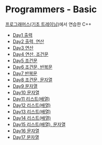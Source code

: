 # Programmers - Basic
<a href='https://school.programmers.co.kr/learn/challenges/training?order=recent&languages=cpp&page=1'>프로그래머스(기초 트레이닝)</a>에서 연습한 C++

- <a href='https://github.com/DM-09/cpp-practice/tree/main/programmers/Day1'>Day1 출력</a>
- <a href='https://github.com/DM-09/cpp-practice/tree/main/programmers/Day2'>Day2 출력, 연산</a>
- <a href='https://github.com/DM-09/cpp-practice/tree/main/programmers/Day3'>Day3 연산</a>
- <a href='https://github.com/DM-09/cpp-practice/tree/main/programmers/Day4'>Day4 연산, 조건문</a>
- <a href='https://github.com/DM-09/cpp-practice/tree/main/programmers/Day5'>Day5 조건문</a>
- <a href='https://github.com/DM-09/cpp-practice/tree/main/programmers/Day6'>Day6 조건문, 반복문</a>
- <a href='https://github.com/DM-09/cpp-practice/tree/main/programmers/Day7'>Day7 반복문</a>
- <a href='https://github.com/DM-09/cpp-practice/tree/main/programmers/Day8'>Day8 조건문, 문자열</a>
- <a href='https://github.com/DM-09/cpp-practice/tree/main/programmers/Day9'>Day9 문자열</a>
- <a href='https://github.com/DM-09/cpp-practice/tree/main/programmers/Day10'>Day10 문자열</a>
- <a href='https://github.com/DM-09/cpp-practice/tree/main/programmers/Day11'>Day11 리스트(배열)</a>
- <a href='https://github.com/DM-09/cpp-practice/tree/main/programmers/Day12'>Day12 리스트(배열)</a>
- <a href='https://github.com/DM-09/cpp-practice/tree/main/programmers/Day13'>Day13 리스트(배열)</a>
- <a href='https://github.com/DM-09/cpp-practice/tree/main/programmers/Day14'>Day14 리스트(배열)</a>
- <a href='https://github.com/DM-09/cpp-practice/tree/main/programmers/Day15'>Day15 리스트(배열), 문자열</a>
- <a href='https://github.com/DM-09/cpp-practice/tree/main/programmers/Day16'>Day16 문자열</a>
- <a href='https://github.com/DM-09/cpp-practice/tree/main/programmers/Day17'>Day17 문자열</a>
